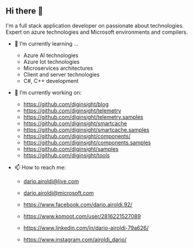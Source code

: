 ## Hi there 👋

<!--
**darioairoldi/darioairoldi** is a ✨ _special_ ✨ repository because its `README.md` (this file) appears on your GitHub profile.

Here are some ideas to get you started:

- 🔭 I’m currently working on ...
- 🌱 I’m currently learning ...
- 👯 I’m looking to collaborate on ...
- 🤔 I’m looking for help with ...
- 💬 Ask me about ...
- 📫 How to reach me: ...
- 😄 Pronouns: ...
- ⚡ Fun fact: ...
-->

I'm a full stack application developer on passionate about technologies. Expert on azure technologies and Microsoft environments and compilers.
- 🌱 I’m currently learning ...
  - Azure AI technologies
  - Azure Iot technologies
  - Microservices architectures
  - Client and server technologies 
  - C#, C++ development

- 🔭 I’m currently working on:
  - https://github.com/diginsight/blog
  - https://github.com/diginsight/telemetry
  - https://github.com/diginsight/telemetry.samples
  - https://github.com/diginsight/smartcache
  - https://github.com/diginsight/smartcache.samples
  - https://github.com/diginsight/components/
  - https://github.com/diginsight/components.samples
  - https://github.com/diginsight/samples
  - https://github.com/diginsight/tools



- 📫 How to reach me: 
  - dario.airoldi@live.com
  - dario.airoldi@microsoft.com

  - https://www.facebook.com/dario.airoldi.92/
  - https://www.komoot.com/user/2816221527089
  - https://www.linkedin.com/in/dario-airoldi-79a626/
  - https://www.instagram.com/airoldi_dario/
